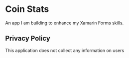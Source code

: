 # Coin Stats

An app I am building to enhance my Xamarin Forms skills.


## Privacy Policy

This application does not collect any information on users
